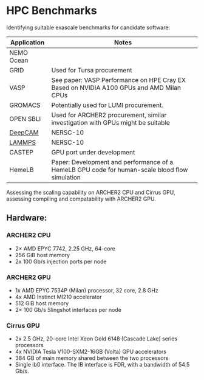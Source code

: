 HPC Benchmarks 
==============

Identifying suitable exascale benchmarks for candidate software: 

| Application                   | Notes                                             
| -------------                 | -----------------------                               
| NEMO Ocean                    |                           
| GRID                          | Used for Tursa procurement       
| VASP	                        | See paper: VASP Performance on HPE Cray EX Based on NVIDIA A100 GPUs and AMD Milan CPUs
| GROMACS                       | Potentially used for LUMI procurement. 
| OPEN SBLI	                    | Used for ARCHER2 procurement, similar investigation with GPUs might be suitable  
| [DeepCAM](DEEPCAM/README.md)  | NERSC-10 
| [LAMMPS](LAMMPS/README.md)	| NERSC-10  
| CASTEP	                    | GPU port under development  
| HemeLB	                    | Paper: Development and performance of a HemeLB GPU code for human-scale blood flow simulation


Assessing the scaling capability on ARCHER2 CPU and Cirrus GPU, assessing compiling and compatability with ARCHER2 GPU. 

Hardware: 
---------
### ARCHER2 CPU

* 2× AMD EPYC 7742, 2.25 GHz, 64-core
* 256 GiB host memory  
* 2x 100 Gb/s injection ports per node

### ARCHER2 GPU
* 1x AMD EPYC 7534P (Milan) processor, 32 core, 2.8 GHz
* 4x AMD Instinct MI210 accelerator
* 512 GiB host memory
* 2× 100 Gb/s Slingshot interfaces per node

### Cirrus GPU 
* 2x 2.5 GHz, 20-core Intel Xeon Gold 6148 (Cascade Lake) series processors
* 4x NVIDIA Tesla V100-SXM2-16GB (Volta) GPU accelerators
* 384 GB of main memory shared between the two processors
* Single ib0 interface. The IB interface is FDR, with a bandwidth of 54.5 Gb/s.